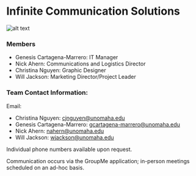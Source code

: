 # Infinite Communication Solutions

![alt text](https://raw.githubusercontent.com/infinite-communication-solutions/infinitecommunicationsolutions/master/ICS.jpg)

### Members
  * Genesis Cartagena-Marrero: IT Manager
  * Nick Ahern: Communications and Logistics Director
  * Christina Nguyen: Graphic Designer
  * Will Jackson: Marketing Director/Project Leader

### Team Contact Information:

 Email: 
  * Christina Nguyen: cjnguyen@unomaha.edu 
  * Genesis Cartagena-Marrero: gcartagena-marrero@unomaha.edu 
  * Nick Ahern: nahern@unomaha.edu 
  * Will Jackson: wjackson@unomaha.edu 
  
  Individual phone numbers available upon request.

 Communication occurs via the GroupMe application; in-person meetings scheduled on an ad-hoc basis.
